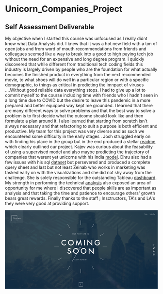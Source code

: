 # Unicorn_Companies_Project

## Self Assessment Deliverable 

My objective when I started this course was unfocused as I really didnt know what Data Analysts did. I knew that it was a hot new field with a ton of open jobs and from word of mouth recommendations from friends and colleagues seemed like a way to break into a good to high paying tech job without the need for an expensive and long degree program. i quickly discovered that while different from traditional tech coding fields this industry is largely driven by people who are the foundation for what actually becomes the finished product in everything from the next recommended movie, to what shoes will do well in a particular region or with a specific demographic, to things as critical in predicting the imnpact of viruses ....Without good reliable data everything stops. 
I had to give up a lot to commit myself to the course including time with friends who I hadn't seen in a long time due to COVID but the desire to leave this pandemic in a more prepared and better equipped way kept me grounded. 
I learned that there are many different ways to solve problems and that the best way to solve a problem is to first decide what the outcome should look like and then formulate a plan around it. I also learned that starting from scratch isn't always necessary and that refactoring to suit a purpose is both efficient and productive.
My team for this project was very diverse and as such we encountered some difficulty in the early stages . Josh struggled early on with finding his place in the group but in the end produced a stellar [readme](https://github.com/Jusharry/Team_9_Final_Project/blob/4496de77912ff21a52c5f5864fa47379dacf2d52/README.md) which clearly outlined our project. Kajev was curious about the feasability of using a supervised model and also maybe predicting the trajectory of companies that werent yet unicorns with his India [model](https://github.com/Jusharry/Team_9_Final_Project/blob/4496de77912ff21a52c5f5864fa47379dacf2d52/India_startups.ipynb). Dhru also had a few issues with his sql [dataset](https://github.com/Jusharry/Team_9_Final_Project/blob/4496de77912ff21a52c5f5864fa47379dacf2d52/databasequery.sql) but persevered and produced a complete query sheet and last but not least Zeinab who works in marketing was tasked early on with the visualizations and she did not shy away from the challenge. She is solely responsible for the outstanding Tableau [dashboard](https://public.tableau.com/app/profile/zeinab.homayounmher/viz/UnicornCompany_16492890602400/test?publish=yes). My strength in performing the technical [analysis](https://github.com/Jusharry/Team_9_Final_Project/blob/4496de77912ff21a52c5f5864fa47379dacf2d52/Unicorns_Evaluation.ipynb) also exposed an area of opportunity for me where I discovered that people skills are as important as analysis and that taking the time and patience to encourage others' growth bears great rewards. 
Finally thanks to the staff ; Insctructors, TA's and LA's they were very good at providing support. 

![screenshot](https://github.com/Jusharry/Unicorn_Companies_Heroku/blob/1def9b690503480a5b7f332a28b1ee5c4a9dde20/4b638361-3888-4e77-b1ea-af956fa98d7f.png)
